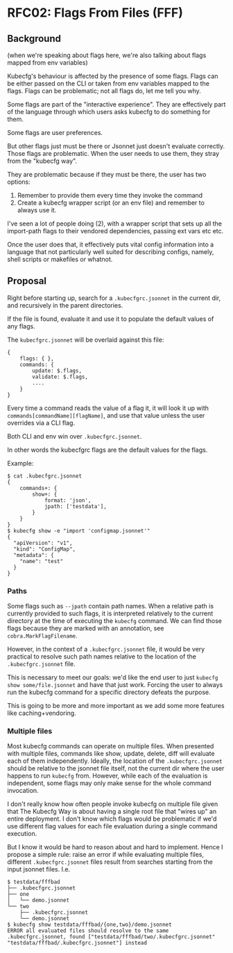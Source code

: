 # RFC02: Flags From Files (FFF)

## Background

(when we're speaking about flags here, we're also talking about flags mapped from env variables)

Kubecfg's behaviour is affected by the presence of some flags.
Flags can be either passed on the CLI or taken from env variables mapped to the flags.
Flags can be problematic; not all flags do, let me tell you why.

Some flags are part of the "interactive experience".
They are effectively part of the language through which users asks kubecfg to do something for them.

Some flags are user preferences. 

But other flags just must be there or Jsonnet just doesn't evaluate correctly.
Those flags are problematic.
When the user needs to use them, they stray from the "kubecfg way".

They are problematic because if they must be there, the user has two options:

1. Remember to provide them every time they invoke the command
2. Create a kubecfg wrapper script (or an env file) and remember to always use it.

I've seen a lot of people doing (2), with a wrapper script that sets up all the import-path flags
to their vendored dependencies, passing ext vars etc etc.

Once the user does that, it effectively puts vital config information into a language that not particularly well suited
for describing configs, namely, shell scripts or makefiles or whatnot.

## Proposal

Right before starting up, search for a `.kubecfgrc.jsonnet` in the current dir, and recursively in the parent directories.

If the file is found, evaluate it and use it to populate the default values of any flags.

The `kubecfgrc.jsonnet` will be overlaid against this file:

```jsonnet
{
    flags: { },
    commands: {
        update: $.flags,
        validate: $.flags,
        ....
    } 
}
```

Every time a command reads the value of a flag it, it will look it up with `commands[commandName][flagName]`,
and use that value unless the user overrides via a CLI flag.

Both CLI and env win over `.kubecfgrc.jsonnet`.

In other words the kubecfgrc flags are the default values for the flags.

Example:

```console
$ cat .kubecfgrc.jsonnet
{
    commands+: {
        show+: {
            format: 'json',
            jpath: ['testdata'],
        }
    }
}
$ kubecfg show -e "import 'configmap.jsonnet'"
{
  "apiVersion": "v1",
  "kind": "ConfigMap",
  "metadata": {
    "name": "test"
  }
}
```

### Paths

Some flags such as `--jpath` contain path names. When a relative path is currently provided to such flags, it is interpreted relatively
to the current directory at the time of executing the `kubecfg` command. We can find those flags because they are marked with an annotation, see `cobra.MarkFlagFilename`.

However, in the context of a `.kubecfgrc.jsonnet` file, it would be very practical to resolve such path names relative to the location of the `.kubecfgrc.jsonnet` file.

This is necessary to meet our goals: we'd like the end user to just `kubecfg show some/file.jsonnet` and have that just work.
Forcing the user to always run the kubecfg command for a specific directory defeats the purpose.

This is going to be more and more important as we add some more features like caching+vendoring.

### Multiple files

Most kubecfg commands can operate on multiple files.
When presented with multiple files, commands like show, update, delete, diff will evaluate each of them independently.
Ideally, the location of the `.kubecfgrc.jsonnet` should be relative to the jsonnet file itself, not the current dir where the user happens to run `kubecfg` from.
However, while each of the evaluation is independent, some flags may only make sense for the whole command invocation.


I don't really know how often people invoke kubecfg on multiple file given that The Kubecfg Way is about having a single root file that "wires up" an entire deployment.
I don't know which flags would be problematic if we'd use different flag values for each file evaluation during a single command execution.

But I know it would be hard to reason about and hard to implement.
Hence I propose a simple rule: raise an error if while evaluating multiple files, different `.kubecfgrc.jsonnet` files result from searches starting from the input jsonnet files. I.e.

```console
$ testdata/fffbad
├── .kubecfgrc.jsonnet
├── one
│   └── demo.jsonnet
└── two
    ├── .kubecfgrc.jsonnet
    └── demo.jsonnet
$ kubecfg show testdata/fffbad/{one,two}/demo.jsonnet
ERROR all evaluated files should resolve to the same .kubecfgrc.jsonnet, found ["testdata/fffbad/two/.kubecfgrc.jsonnet" "testdata/fffbad/.kubecfgrc.jsonnet"] instead
```
